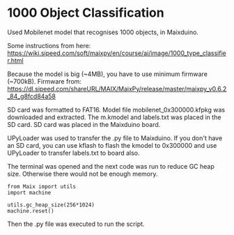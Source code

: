 # 1000 Object Classification

Used Mobilenet model that recognises 1000 objects, in Maixduino.

Some instructions from here: https://wiki.sipeed.com/soft/maixpy/en/course/ai/image/1000_type_classifier.html

Because the model is big (~4MB), you have to use minimum firmware (~700kB). Firmware from: https://dl.sipeed.com/shareURL/MAIX/MaixPy/release/master/maixpy_v0.6.2_84_g8fcd84a58

SD card was formatted to FAT16. Model file mobilenet_0x300000.kfpkg was downloaded and extracted. The m.kmodel and labels.txt was placed in the SD card. SD card was placed in the Maixduino board.

UPyLoader was used to transfer the .py file to Maixduino. If you don't have an SD card, you can use kflash to flash the kmodel to 0x300000 and use UPyLoader to transfer labels.txt to board also.

The terminal was opened and the next code was run to reduce GC heap size. Otherwise there would not be enough memory.

```
from Maix import utils
import machine

utils.gc_heap_size(256*1024)
machine.reset()
```

Then the .py file was executed to run the script.
